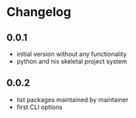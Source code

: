 # Changelog

## 0.0.1
- initial version without any functionality
- python and nix skeletal project system

## 0.0.2 
- list packages maintained by maintainer
- first CLI options
